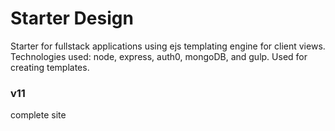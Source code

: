 # Starter Design
Starter for fullstack applications using ejs templating engine for client views. Technologies used: node, express, auth0, mongoDB, and gulp. Used for creating templates.
### v11
complete site